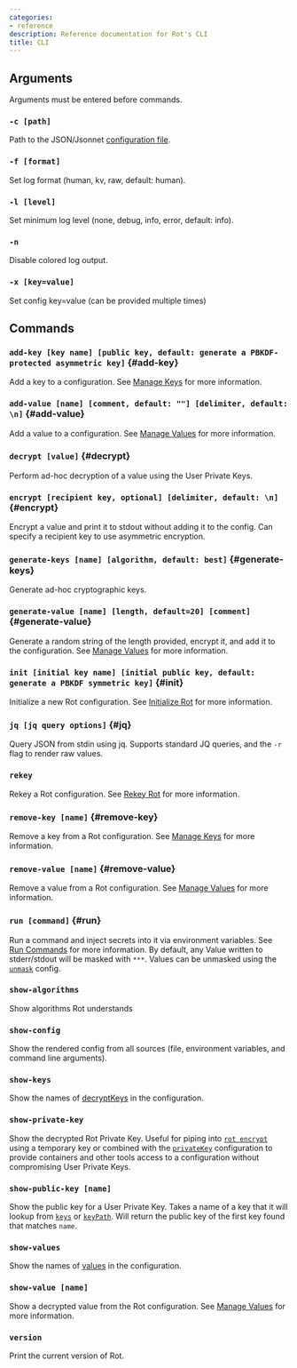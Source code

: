 ```yaml
---
categories:
- reference
description: Reference documentation for Rot's CLI
title: CLI
---
```


## Arguments

Arguments must be entered before commands.

### `-c [path]`

Path to the JSON/Jsonnet [configuration file](../config).

### `-f [format]`

Set log format (human, kv, raw, default: human).

### `-l [level]`

Set minimum log level (none, debug, info, error, default: info).

### `-n`

Disable colored log output.

### `-x [key=value]`

Set config key=value (can be provided multiple times)

## Commands

### `add-key [key name] [public key, default: generate a PBKDF-protected asymmetric key]` {#add-key}

Add a key to a configuration.  See [Manage Keys](../../guides/manage-keys) for more information.

### `add-value [name] [comment, default: ""] [delimiter, default: \n]` {#add-value}

Add a value to a configuration.  See [Manage Values](../../guides/manage-values) for more information.

### `decrypt [value]` {#decrypt}

Perform ad-hoc decryption of a value using the User Private Keys.

### `encrypt [recipient key, optional] [delimiter, default: \n]` {#encrypt}

Encrypt a value and print it to stdout without adding it to the config.  Can specify a recipient key to use asymmetric encryption.

### `generate-keys [name] [algorithm, default: best]` {#generate-keys}

Generate ad-hoc cryptographic keys.

### `generate-value [name] [length, default=20] [comment]` {#generate-value}

Generate a random string of the length provided, encrypt it, and add it to the configuration.  See [Manage Values](../../guides/manage-values) for more information.

### `init [initial key name] [initial public key, default: generate a PBKDF symmetric key]` {#init}

Initialize a new Rot configuration.  See [Initialize Rot](../../guides/initialize-rot) for more information.

### `jq [jq query options]` {#jq}

Query JSON from stdin using jq.  Supports standard JQ queries, and the `-r` flag to render raw values.

### `rekey`

Rekey a Rot configuration.  See [Rekey Rot](../../guides/rekey-rot) for more information.

### `remove-key [name]` {#remove-key}

Remove a key from a Rot configuration.  See [Manage Keys](../../guides/manage-keys) for more information.

### `remove-value [name]` {#remove-value}

Remove a value from a Rot configuration.  See [Manage Values](../../guides/manage-values) for more information.

### `run [command]` {#run}

Run a command and inject secrets into it via environment variables.  See [Run Commands](../../guides/run-commands) for more information.  By default, any Value written to stderr/stdout will be masked with `***`.  Values can be unmasked using the [`unmask`](../config#unmask) config.

### `show-algorithms`

Show algorithms Rot understands

### `show-config`

Show the rendered config from all sources (file, environment variables, and command line arguments).

### `show-keys`

Show the names of [decryptKeys](../config#decryptKeys) in the configuration.

### `show-private-key`

Show the decrypted Rot Private Key.  Useful for piping into [`rot encrypt`](#encrypt) using a temporary key or combined with the [`privateKey`](../config#privatekey) configuration to provide containers and other tools access to a configuration without compromising User Private Keys.

### `show-public-key [name]`

Show the public key for a User Private Key.  Takes a name of a key that it will lookup from [`keys`](../config#keys) or [`keyPath`](../config#keyPath).  Will return the public key of the first key found that matches `name`.

### `show-values`

Show the names of [values](../config#values) in the configuration.

### `show-value [name]`

Show a decrypted value from the Rot configuration.  See [Manage Values](../../guides/manage-values) for more information.

### `version`

Print the current version of Rot.

